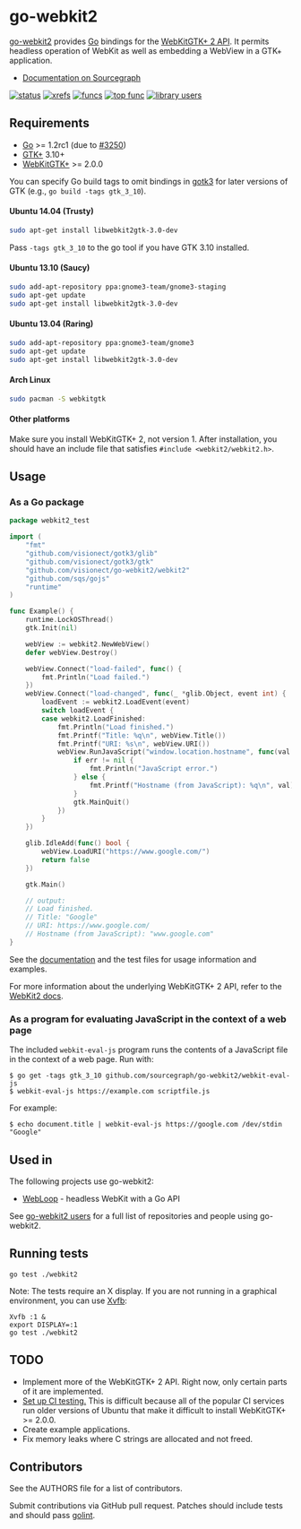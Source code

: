 # go-webkit2

[go-webkit2](https://sourcegraph.com/github.com/sourcegraph/go-webkit2/readme)
provides [Go](http://golang.org) bindings for the [WebKitGTK+ 2
API](http://webkitgtk.org/reference/webkit2gtk/stable/index.html). It permits
headless operation of WebKit as well as embedding a WebView in a GTK+
application.

* [Documentation on Sourcegraph](https://sourcegraph.com/github.com/sourcegraph/go-webkit2/tree)

[![status](https://sourcegraph.com/api/repos/github.com/sourcegraph/go-webkit2/badges/status.png)](https://sourcegraph.com/github.com/sourcegraph/go-webkit2)
[![xrefs](https://sourcegraph.com/api/repos/github.com/sourcegraph/go-webkit2/badges/xrefs.png)](https://sourcegraph.com/github.com/sourcegraph/go-webkit2)
[![funcs](https://sourcegraph.com/api/repos/github.com/sourcegraph/go-webkit2/badges/funcs.png)](https://sourcegraph.com/github.com/sourcegraph/go-webkit2)
[![top func](https://sourcegraph.com/api/repos/github.com/sourcegraph/go-webkit2/badges/top-func.png)](https://sourcegraph.com/github.com/sourcegraph/go-webkit2)
[![library users](https://sourcegraph.com/api/repos/github.com/sourcegraph/go-webkit2/badges/library-users.png)](https://sourcegraph.com/github.com/sourcegraph/go-webkit2)


## Requirements

* [Go](http://golang.org) >= 1.2rc1 (due to [#3250](https://code.google.com/p/go/issues/detail?id=3250))
* [GTK+](http://www.gtk.org) 3.10+
* [WebKitGTK+](http://webkitgtk.org/) >= 2.0.0

You can specify Go build tags to omit bindings in
[gotk3](https://github.com/conformal/gotk3) for later versions of GTK
(e.g., `go build -tags gtk_3_10`).

#### Ubuntu 14.04 (Trusty)
```bash
sudo apt-get install libwebkit2gtk-3.0-dev
```

Pass `-tags gtk_3_10` to the go tool if you have GTK 3.10 installed.

#### Ubuntu 13.10 (Saucy)
```bash
sudo add-apt-repository ppa:gnome3-team/gnome3-staging
sudo apt-get update
sudo apt-get install libwebkit2gtk-3.0-dev
```
#### Ubuntu 13.04 (Raring)
```bash
sudo add-apt-repository ppa:gnome3-team/gnome3
sudo apt-get update
sudo apt-get install libwebkit2gtk-3.0-dev
```
#### Arch Linux
```bash
sudo pacman -S webkitgtk
```

#### Other platforms

Make sure you install WebKitGTK+ 2, not version 1. After installation, you
should have an include file that satisfies `#include <webkit2/webkit2.h>`.


## Usage

### As a Go package

```go
package webkit2_test

import (
	"fmt"
	"github.com/visionect/gotk3/glib"
	"github.com/visionect/gotk3/gtk"
	"github.com/visionect/go-webkit2/webkit2"
	"github.com/sqs/gojs"
	"runtime"
)

func Example() {
	runtime.LockOSThread()
	gtk.Init(nil)

	webView := webkit2.NewWebView()
	defer webView.Destroy()

	webView.Connect("load-failed", func() {
		fmt.Println("Load failed.")
	})
	webView.Connect("load-changed", func(_ *glib.Object, event int) {
		loadEvent := webkit2.LoadEvent(event)
		switch loadEvent {
		case webkit2.LoadFinished:
			fmt.Println("Load finished.")
			fmt.Printf("Title: %q\n", webView.Title())
			fmt.Printf("URI: %s\n", webView.URI())
			webView.RunJavaScript("window.location.hostname", func(val *gojs.Value, err error) {
				if err != nil {
					fmt.Println("JavaScript error.")
				} else {
					fmt.Printf("Hostname (from JavaScript): %q\n", val)
				}
				gtk.MainQuit()
			})
		}
	})

	glib.IdleAdd(func() bool {
		webView.LoadURI("https://www.google.com/")
		return false
	})

	gtk.Main()

	// output:
	// Load finished.
	// Title: "Google"
	// URI: https://www.google.com/
	// Hostname (from JavaScript): "www.google.com"
}
```

See the
[documentation](https://sourcegraph.com/github.com/sourcegraph/go-webkit2) and
the test files for usage information and examples.

For more information about the underlying WebKitGTK+ 2 API, refer to the
[WebKit2 docs](http://webkitgtk.org/reference/webkit2gtk/stable/index.html).


### As a program for evaluating JavaScript in the context of a web page

The included `webkit-eval-js` program runs the contents of a JavaScript file in the context of
a web page. Run with:

```
$ go get -tags gtk_3_10 github.com/sourcegraph/go-webkit2/webkit-eval-js
$ webkit-eval-js https://example.com scriptfile.js
```

For example:

```
$ echo document.title | webkit-eval-js https://google.com /dev/stdin
"Google"
```


## Used in

The following projects use go-webkit2:

* [WebLoop](https://sourcegraph.com/github.com/sourcegraph/webloop) - headless WebKit with a Go API

See [go-webkit2
users](https://sourcegraph.com/github.com/sourcegraph/go-webkit2/.dependents)
for a full list of repositories and people using go-webkit2.


## Running tests

```
go test ./webkit2
```

Note: The tests require an X display. If you are not running in a graphical
environment, you can use [Xvfb](http://en.wikipedia.org/wiki/Xvfb):

```
Xvfb :1 &
export DISPLAY=:1
go test ./webkit2
```


## TODO

* Implement more of the WebKitGTK+ 2 API. Right now, only certain parts of it
  are implemented.
* [Set up CI testing.](https://github.com/sourcegraph/go-webkit2/issues/1) This
  is difficult because all of the popular CI services run older versions of
  Ubuntu that make it difficult to install WebKitGTK+ >= 2.0.0.
* Create example applications.
* Fix memory leaks where C strings are allocated and not freed.


## Contributors

See the AUTHORS file for a list of contributors.

Submit contributions via GitHub pull request. Patches should include tests and
should pass [golint](https://github.com/golang/lint).
